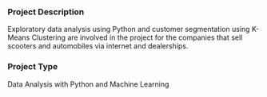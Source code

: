 ### Project Description
Exploratory data analysis using Python and customer segmentation using K-Means Clustering are involved in the project for the companies that sell scooters and automobiles via internet and dealerships.

### Project Type
Data Analysis with Python and Machine Learning
